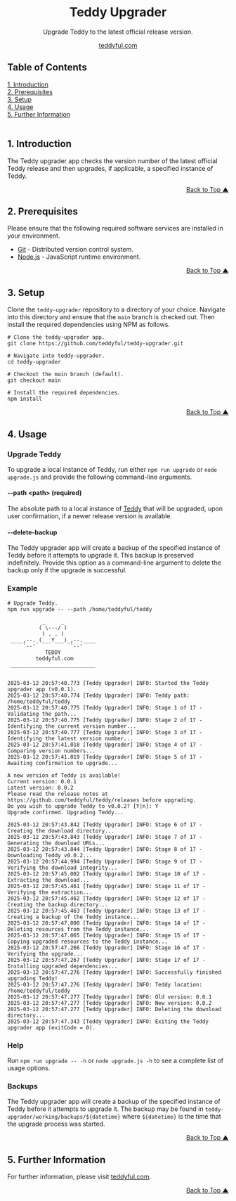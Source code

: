 <a name="readme-top"></a>
<div align="center">
<h1>Teddy Upgrader</h1>
<p>Upgrade Teddy to the latest official release version.</p>
<p><a href="https://teddyful.com" target="_blank">teddyful.com</a></p>
</div>

## Table of Contents  
[1. Introduction](#introduction)<br/>
[2. Prerequisites](#prerequisites)<br/>
[3. Setup](#setup)<br/>
[4. Usage](#usage)<br/>
[5. Further Information](#information)<br/>
<br/>

## <a name="introduction"></a>1. Introduction

The Teddy upgrader app checks the version number of the latest official Teddy release and then upgrades, if applicable, a specified instance of Teddy.

<p align="right"><a href="#readme-top">Back to Top &#9650;</a></p>

## <a name="prerequisites"></a>2. Prerequisites

Please ensure that the following required software services are installed in your environment.

* <a href="https://git-scm.com/" target="_blank">Git</a> - Distributed version control system.
* <a href="https://nodejs.org/" target="_blank">Node.js</a> - JavaScript runtime environment.

<p align="right"><a href="#readme-top">Back to Top &#9650;</a></p>

## <a name="setup"></a>3. Setup

Clone the `teddy-upgrader` repository to a directory of your choice. Navigate into this directory and ensure that the `main` branch is checked out. Then install the required dependencies using NPM as follows.

```
# Clone the teddy-upgrader app.
git clone https://github.com/teddyful/teddy-upgrader.git

# Navigate into teddy-upgrader.
cd teddy-upgrader

# Checkout the main branch (default).
git checkout main

# Install the required dependencies.
npm install
```

<p align="right"><a href="#readme-top">Back to Top &#9650;</a></p>

## <a name="usage"></a>4. Usage

### Upgrade Teddy

To upgrade a local instance of Teddy, run either `npm run upgrade` or `node upgrade.js` and provide the following command-line arguments.

#### --path &lt;path&gt; (required)

The absolute path to a local instance of <a href="https://github.com/teddyful/teddy" target="_blank">Teddy</a> that will be upgraded, upon user confirmation, if a newer release version is available.

#### --delete-backup

The Teddy upgrader app will create a backup of the specified instance of Teddy before it attempts to upgrade it. This backup is preserved indefinitely. Provide this option as a command-line argument to delete the backup only if the upgrade is successful.

### Example

```
# Upgrade Teddy.
npm run upgrade -- --path /home/teddyful/teddy

           _     _
          ( \---/ )
           ) . . (
 ____,--._(___Y___)_,--.____
     `--'           `--'
            TEDDY
         teddyful.com
 ___________________________


2025-03-12 20:57:40.773 [Teddy Upgrader] INFO: Started the Teddy upgrader app (v0.0.1).
2025-03-12 20:57:40.774 [Teddy Upgrader] INFO: Teddy path: /home/teddyful/teddy
2025-03-12 20:57:40.775 [Teddy Upgrader] INFO: Stage 1 of 17 - Validating the path...
2025-03-12 20:57:40.775 [Teddy Upgrader] INFO: Stage 2 of 17 - Identifying the current version number...
2025-03-12 20:57:40.777 [Teddy Upgrader] INFO: Stage 3 of 17 - Identifying the latest version number...
2025-03-12 20:57:41.018 [Teddy Upgrader] INFO: Stage 4 of 17 - Comparing version numbers...
2025-03-12 20:57:41.019 [Teddy Upgrader] INFO: Stage 5 of 17 - Awaiting confirmation to upgrade...

A new version of Teddy is available!
Current version: 0.0.1
Latest version: 0.0.2
Please read the release notes at https://github.com/teddyful/teddy/releases before upgrading.
Do you wish to upgrade Teddy to v0.0.2? [Y|n]: Y
Upgrade confirmed. Upgrading Teddy...

2025-03-12 20:57:43.842 [Teddy Upgrader] INFO: Stage 6 of 17 - Creating the download directory...
2025-03-12 20:57:43.843 [Teddy Upgrader] INFO: Stage 7 of 17 - Generating the download URLs...
2025-03-12 20:57:43.844 [Teddy Upgrader] INFO: Stage 8 of 17 - Downloading Teddy v0.0.2...
2025-03-12 20:57:44.994 [Teddy Upgrader] INFO: Stage 9 of 17 - Verifying the download integrity...
2025-03-12 20:57:45.002 [Teddy Upgrader] INFO: Stage 10 of 17 - Extracting the download...
2025-03-12 20:57:45.461 [Teddy Upgrader] INFO: Stage 11 of 17 - Verifying the extraction...
2025-03-12 20:57:45.462 [Teddy Upgrader] INFO: Stage 12 of 17 - Creating the backup directory...
2025-03-12 20:57:45.463 [Teddy Upgrader] INFO: Stage 13 of 17 - Creating a backup of the Teddy instance...
2025-03-12 20:57:47.000 [Teddy Upgrader] INFO: Stage 14 of 17 - Deleting resources from the Teddy instance...
2025-03-12 20:57:47.065 [Teddy Upgrader] INFO: Stage 15 of 17 - Copying upgraded resources to the Teddy instance...
2025-03-12 20:57:47.266 [Teddy Upgrader] INFO: Stage 16 of 17 - Verifying the upgrade...
2025-03-12 20:57:47.267 [Teddy Upgrader] INFO: Stage 17 of 17 - Installing upgraded dependencies...
2025-03-12 20:57:47.276 [Teddy Upgrader] INFO: Successfully finished upgrading Teddy!
2025-03-12 20:57:47.276 [Teddy Upgrader] INFO: Teddy location: /home/teddyful/teddy
2025-03-12 20:57:47.277 [Teddy Upgrader] INFO: Old version: 0.0.1
2025-03-12 20:57:47.277 [Teddy Upgrader] INFO: New version: 0.0.2
2025-03-12 20:57:47.277 [Teddy Upgrader] INFO: Deleting the download directory...
2025-03-12 20:57:47.343 [Teddy Upgrader] INFO: Exiting the Teddy upgrader app (exitCode = 0).
```

### Help

Run `npm run upgrade -- -h` or `node upgrade.js -h` to see a complete list of usage options.

### Backups

The Teddy upgrader app will create a backup of the specified instance of Teddy before it attempts to upgrade it. The backup may be found in `teddy-upgrader/working/backups/${datetime}` where `${datetime}` is the time that the upgrade process was started.

<p align="right"><a href="#readme-top">Back to Top &#9650;</a></p>

## <a name="information"></a>5. Further Information

For further information, please visit <a href="https://teddyful.com" target="_blank">teddyful.com</a>.

<p align="right"><a href="#readme-top">Back to Top &#9650;</a></p>
